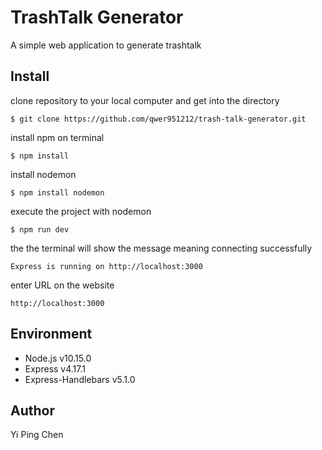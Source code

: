 # TrashTalk Generator

A simple web application to generate trashtalk

## Install

clone repository to your local computer and get into the directory

```
$ git clone https://github.com/qwer951212/trash-talk-generator.git
```

install npm on terminal

```
$ npm install
```

install nodemon

```
$ npm install nodemon
```

execute the project with nodemon

```
$ npm run dev
```

the the terminal will show the message meaning connecting successfully

```
Express is running on http://localhost:3000
```

enter URL on the website

```
http://localhost:3000
```

## Environment

- Node.js v10.15.0
- Express v4.17.1
- Express-Handlebars v5.1.0

## Author

Yi Ping Chen

